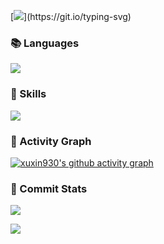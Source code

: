 [![](https://readme-typing-svg.demolab.com?font=Fira+Code&weight=500&size=18&pause=1000&color=2990BE&background=8D97FF00&width=435&lines=%F0%9F%91%8BHi%2CGood+to+see+you+on+my+Github+page!)](https://git.io/typing-svg)

<!-- ###   Some Links

[![](https://img.shields.io/badge/My%20Website-black?style=flat-square&logo=vercel&logoColor=white)](https://anoyi.com/)
[![](https://img.shields.io/badge/Github-black?style=flat-square&logo=github&logoColor=white)](https://github.com/AnoyiX/)
[![](https://img.shields.io/badge/DouYin-000000.svg?style=flat-square&logo=tiktok&logoColor=white)](https://www.douyin.com/user/MS4wLjABAAAAFS6CPjIHAim7TdTQjzevZX7LwfKCIi37PTVmqCpzdU0)
[![](https://img.shields.io/badge/YouTube-black?style=flat-square&logo=YouTube&logoColor=white)](https://www.youtube.com/channel/UCL-w1IbRfznZauYz6JIZOBw)
[![](https://img.shields.io/badge/Bilibili-black?style=flat-square&logo=bilibili&logoColor=white)](https://space.bilibili.com/182381763)
[![](https://img.shields.io/badge/ZhiHu-black?style=flat-square&logo=zhihu&logoColor=white)](https://www.zhihu.com/)
[![](https://img.shields.io/badge/Twitter-black?style=flat-square&logo=Twitter&logoColor=white)](https://twitter.com/AnoyiX)

###   Devices

[![](https://img.shields.io/badge/-Macbook%20Pro%20-black?style=flat-square&logo=apple)](https://www.apple.com/macbook-pro-13/)
[![](https://img.shields.io/badge/-Ubuntu%20Desktop%20-black?style=flat-square&logo=ubuntu)](https://ubuntu.com/)
-->
### 📚 Languages
![](https://skillicons.dev/icons?perline=15&i=c,java,cmake,python,rust,scala,bash,html)

### 🧰 Skills
![](https://skillicons.dev/icons?perline=10&i=vim,neovim,git,vscode,idea,spring,maven,redis,mysql,flask,md,linux,docker,kubernetes,ansible,grafana,nginx,jenkins)

### 🤩 Activity Graph

[![xuxin930's github activity graph](https://github-readme-activity-graph.vercel.app/graph?username=xuxin930&theme=github)](https://github.com/ashutosh00710/github-readme-activity-graph)

### 🌟 Commit Stats

![](https://github-readme-stats.vercel.app/api?username=xuxin930&count_private=true&show_icons=true&theme=radical&show_owner=true)

![](https://github-profile-trophy.vercel.app/?username=xuxin930&theme=radical&row=1)

<!--

###   Top Languages

![](https://github-readme-stats.vercel.app/api/top-langs/?username=xuxin930&layout=compact&theme=dark)
-->
